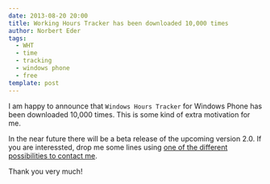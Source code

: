 ```yaml
---
date: 2013-08-20 20:00
title: Working Hours Tracker has been downloaded 10,000 times
author: Norbert Eder
tags: 
  - WHT
  - time
  - tracking
  - windows phone
  - free
template: post
---
```


I am happy to announce that `Windows Hours Tracker` for Windows Phone has been downloaded 10,000 times. This is some kind of extra motivation for me.

In the near future there will be a beta release of the upcoming version 2.0. If you are interessted, drop me some lines using [one of the different possibilities to contact me](http://devtyr.com/contact.html "DevTyr Contact").

Thank you very much!